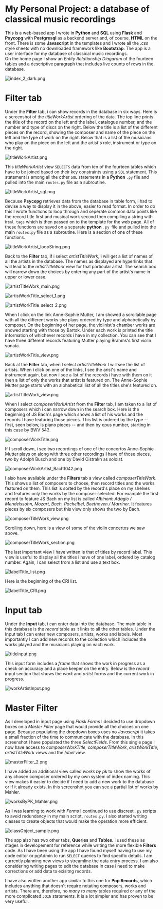 # My Personal Project: a database of classical music recordings

This is a web-based app I wrote in **Python** and **SQL** using **Flask** and **Psycopg** with **Postgresql** as a backend server and, of course, **HTML** on the front. There is some **Javascript** in the templates and I wrote all the *.css* style sheets with no downloaded framework like **Bootstrap**. The app is a user interface for my database of classical music recordings.  
On the home page I show an *Entity Relationship Diagaram* of the fourteen tables and a descriptive paragraph that includes live counts of rows in the database.


![index_2_dark.png](screenshots/index_2_dark.png)

# Filter tab

Under the **Filter** tab, i can show records in the database in six ways. 
Here is a screenshot of the *titleWorkArtist* ordering of the data. The top line prints the title of the record on the left and the label, catalogue number, and the number and type of discs on the right. Below the title is a list of the different pieces on the record, showing the composer and name of the piece on the left and the type of work on the right. Below that is a list of the musicians who play on the piece on the left and the artist's role, instrument or type on the right. 


![titleWorkArtist.png](screenshots/titleWorkArtist.png)

This *titleWorkArtist* view `SELECTS` data from ten of the fourteen tables which have to  be joined based on their key constraints using a `SQL` statement.  This statement is among all the other `SQL` statements in a **Python** `.py` file and pulled into the main `routes.py` file as a subroutine.

![titleWorkArtist_sql.png](screenshots/titleWorkArtist_sql.png)

Because **Psycopg** retrieves data from the database in table form, I had to devise a way to display it in the above, easier to read format. In order to do this I wrote functions to loop through and seperate common data points like the record title first and musical work second then compiling a string with `html tags` which is then passed on to the template for the web page. All of these functions are saved on a separate **python** `.py `file and pulled into the main `routes.py` file as a subroutine. Here is a section of one of these functions. 

![titleWorkArtist_loopString.png](screenshots/titleWorkArtist_loopString.png)


Back to the **Filter** tab, if i select *artistTitleWork*, i will get a list of names of all the artists in the database. The names as displayed are hyperlinks that will lead to the *artistTitleWork* view for that particular artist. The search box will narrow down the choices by entering any part of the artist's name in upper or lower case.

![artistTitleWork_main.png](screenshots/artistTitleWork_main.png)

![artistWorkTitle_select_1.png](screenshots/artistWorkTitle_select_1.png)

![artistWorkTitle_select_2.png](screenshots/artistWorkTitle_select_2.png)

When I click on the link Anne-Sophie Mutter, I am showed a scrollable page with all the different works she plays ordered by type and alphabetically by composer.  On the beginning of her page, the violinist's chamber works are showed starting with those by Bartok. Under each work is printed the title information of whichever records i have in my collection.  You can see that I have three different records featuring Mutter playing Brahms's first violin sonata.

![artistWorkTitle_view.png](screenshots/artistWorkTitle_view.png)

Back at the **Filter** tab, when I select *artistTitleWork* I will see the list of artists. When i click on one of the links, I see the arist's name and instrument again, but now i see a list of the records i have with them on it then a list of only the works that artist is featured on.  The Anne-Sophie Mutter page starts with an alphabetical list of all the titles she's featured on.

![artistTitleWork_view.png](screenshots/artistTitleWork_view.png)

When I select *composerWorkArtist* from the **Filter** tab, I am taken to a list of composers which i can narrow down in the search box. Here is the beginning of JS Bach's page which shows a list of his works and the records I have featuring those pieces. This list is ordered by the type -- first, seen below, is piano pieces -- and then by opus number, starting in this case by BWV 543. 

![composerWorkTitle.png](screenshots/composerWorkTitle.png)

If I scroll down, i see two recordings of one of the concertos Anne-Sophie Mutter plays on along with three other recordings I have of those pieces, two by Adolph Busch and one by David Oistrakh as soloist.

![composerWorkArtist_Bach1042.png](screenshots/composerWorkArtist_Bach1042.png)

I also have available under the **Filters** tab a view called *composerTitleWork*. This shows a list of composers to choose, then record titles and the works featured on them. This list is sorted by the record's place on my shelves and features only the works by the composer selected. For example the first record to feature JS Bach on my list is called *Albinoni: Adagio / Mendelssohn, Mozart, Bach, Pachelbel, Beethoven / Marriner*. It features pieces by six composers but this view only shows the two by Bach.

![composerTitleWork_view.png](screenshots/composerTitleWork_view.png)

Scrolling down, here is a view of some of the violin concertos we saw above.

![composerTitleWork_section.png](screenshots/composerTitleWork_section.png)

The last important view I have written is that of titles by record label.  This view is useful to display all the titles i have of one label, ordered by catalog number. Again, I can select from a list and use a text box.

![labelTitle_list.png](screenshots/labelTitle_list.png)

Here is the beginning of the CRI list.

![labelTitle_CRI.png](screenshots/labelTitle_CRI.png)

# Input tab

Under the **Input** tab, i can enter data into the database.  The main table in this database is the *record* table as it links to all the other tables.  Under the Input tab I can enter new composers, artists, works and labels.  Most importantly I can add new records to the collection which includes the works played and the musicians playing on each work. 

![titleInput.png](screenshots/titleInput.png)

This input form includes a *frame* that shows the work in progress as a check on accuracy and a place keeper on the entry. Below is the *record* input section that shows the *work* and *artist* forms and the current work in progress.       

![workArtistInput.png](screenshots/workArtistInput.png)


# Master Filter

As I developed in input page using *Flask Forms* I decided to use dropdown boxes on a *Master Filter* page that would provide all the choices on one page. Because populating the dropdown boxes uses no *Javascript* it takes a small fraction of the time to communicate with the database. In this screenshot I have populated the three *SelectFields*. From this single page I now have access to *composerWorkTitle*, *composerTitleWork*, *aristWorkTitle*, *artistTitleWork* views and the *label* view.

![masterFilter_2.png](screenshots/masterFilter_2.png)

I have added an additional view called *works by pk* to show the works of any chosen composer ordered by my own system of index naming. This view makes it easier to decide if I need to add a new work to the database or if it already exists. In this screenshot you can see a partial list of works by Mahler.

![worksByPK_Mahler.png](screenshots/worksByPK_Mahler.png)

As I was learning to work with *Forms* I continued to use discreet `.py` scripts to avoid redundancy in my main script, `routes.py`. I also started writing classes to create objects that would make the operation more efficient.

![classObject_sample.png](screenshots/classObject_sample.png)

The app also has two other tabs, **Queries** and **Tables**. I used these as stages in developement for reference while writing the more flexible **Filters** code. As I have been using the app I have found myself having to use my code editor or pgAdmin to run `SELECT` queries to find specific details. I am currently planning new views to streamline the data entry process. I am also considering writing pages to edit the database in case i need to make corrections or add data to exisitng records.

I have also written another app similar to this one for **Pop Records**, which includes anything that doesn't require notating composers, works and artists.  There are, therefore, no *many to many* tables required or any of the more complicated `JOIN` statements. It is a lot simpler and has proven to be very useful.


